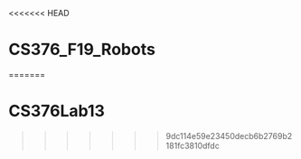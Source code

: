 <<<<<<< HEAD
# CS376_F19_Robots
=======
# CS376Lab13
>>>>>>> 9dc114e59e23450decb6b2769b2181fc3810dfdc
